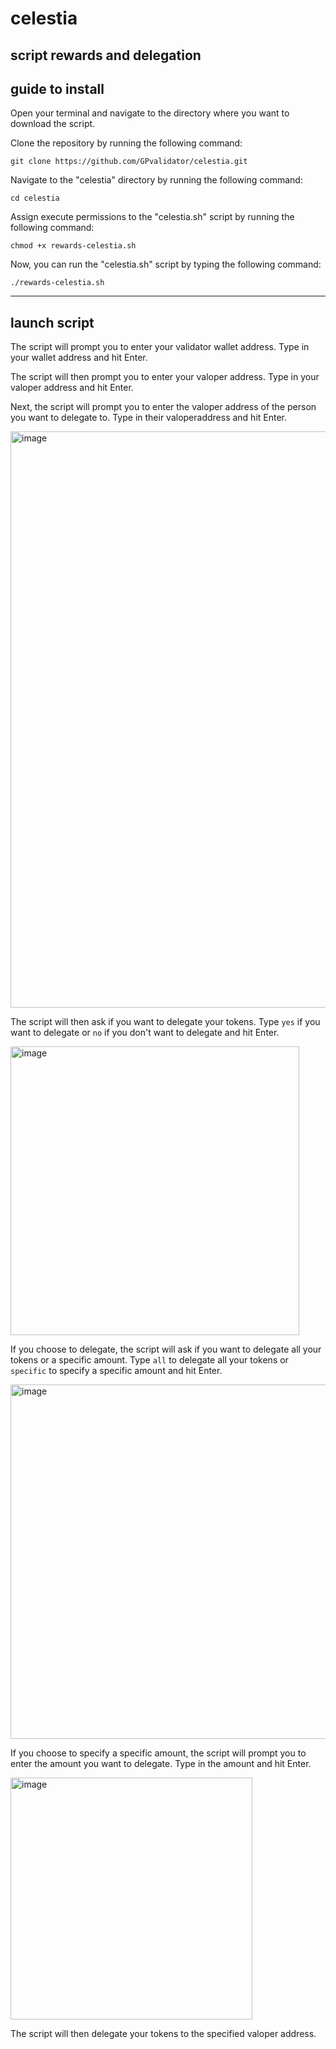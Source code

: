 # celestia
script rewards and delegation
-----------------
guide to install
-----------------

Open your terminal and navigate to the directory where you want to download the script.

Clone the repository by running the following command:


`git clone https://github.com/GPvalidator/celestia.git`

Navigate to the "celestia" directory by running the following command:

`cd celestia`

Assign execute permissions to the "celestia.sh" script by running the following command:

`chmod +x rewards-celestia.sh`

Now, you can run the "celestia.sh" script by typing the following command:


`./rewards-celestia.sh`


--------------------------
launch script
---------------------------
The script will prompt you to enter your validator wallet address. Type in your wallet address and hit Enter.

The script will then prompt you to enter your valoper address. Type in your valoper address and hit Enter.

Next, the script will prompt you to enter the valoper address of the person you want to delegate to. Type in their valoperaddress and hit Enter.

<img width="922" alt="image" src="https://user-images.githubusercontent.com/71214898/229346364-04a7b981-57b9-4f10-8e01-e5758fd98942.png">


The script will then ask if you want to delegate your tokens. Type `yes` if you want to delegate or `no` if you don't want to delegate and hit Enter.

<img width="462" alt="image" src="https://user-images.githubusercontent.com/71214898/229347712-7ff1fab2-e7e0-4d10-9829-7eea7177e0aa.png">


If you choose to delegate, the script will ask if you want to delegate all your tokens or a specific amount. Type `all` to delegate all your tokens or `specific` to specify a specific amount and hit Enter.

<img width="567" alt="image" src="https://user-images.githubusercontent.com/71214898/229347729-c9f5010a-7016-431a-81d7-4ea86006aab5.png">

If you choose to specify a specific amount, the script will prompt you to enter the amount you want to delegate. Type in the amount and hit Enter.

<img width="387" alt="image" src="https://user-images.githubusercontent.com/71214898/229347808-408f6ef5-0258-4197-b59f-fedd52d515a7.png">


The script will then delegate your tokens to the specified valoper address.




